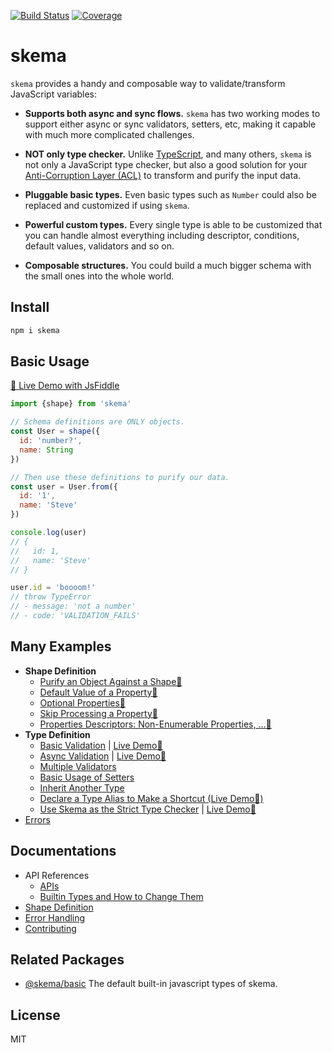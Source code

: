 [![Build Status](https://travis-ci.org/kaelzhang/skema.svg?branch=master)](https://travis-ci.org/kaelzhang/skema)
[![Coverage](https://codecov.io/gh/kaelzhang/skema/branch/master/graph/badge.svg)](https://codecov.io/gh/kaelzhang/skema)

# skema

`skema` provides a handy and composable way to validate/transform JavaScript variables:

- **Supports both async and sync flows.** `skema` has two working modes to support either async or sync validators, setters, etc, making it capable with much more complicated challenges.

- **NOT only type checker.** Unlike [TypeScript](https://www.typescriptlang.org/), and many others, `skema` is not only a JavaScript type checker, but also a good solution for your [Anti-Corruption Layer (ACL)](https://docs.microsoft.com/en-us/azure/architecture/patterns/anti-corruption-layer) to transform and purify the input data.

- **Pluggable basic types.** Even basic types such as `Number` could also be replaced and customized if using `skema`.

- **Powerful custom types.** Every single type is able to be customized that you can handle almost everything including descriptor, conditions, default values, validators and so on.

- **Composable structures.** You could build a much bigger schema with the small ones into the whole world.

## Install

```sh
npm i skema
```

## Basic Usage

[🔬 Live Demo with JsFiddle](https://jsfiddle.net/kaelzhang/0r3g4ogj/)

```js
import {shape} from 'skema'

// Schema definitions are ONLY objects.
const User = shape({
  id: 'number?',
  name: String
})

// Then use these definitions to purify our data.
const user = User.from({
  id: '1',
  name: 'Steve'
})

console.log(user)
// {
//   id: 1,
//   name: 'Steve'
// }

user.id = 'boooom!'
// throw TypeError
// - message: 'not a number'
// - code: 'VALIDATION_FAILS'
```

## Many Examples

- **Shape Definition**
  - [Purify an Object Against a Shape🔬](https://jsfiddle.net/kaelzhang/0wosjdo9/)
  - [Default Value of a Property🔬](https://jsfiddle.net/kaelzhang/zhu8crde/)
  - [Optional Properties🔬](https://jsfiddle.net/kaelzhang/pesgkw9c/)
  - [Skip Processing a Property🔬](https://jsfiddle.net/kaelzhang/joq5vdd7/)
  - [Properties Descriptors: Non-Enumerable Properties, ...🔬](https://jsfiddle.net/kaelzhang/yhj2xj72/)
- **Type Definition**
  - [Basic Validation](./examples/basic-validation.js) | [Live Demo🔬 ](https://jsfiddle.net/kaelzhang/2au1on62/)
  - [Async Validation](./examples/async-validation.js) | [Live Demo🔬](https://jsfiddle.net/kaelzhang/1rr5asyb/)
  - [Multiple Validators](./examples/multiple-validators.js)
  - [Basic Usage of Setters](./examples/setters.js)
  - [Inherit Another Type](./examples/type-inheritance.js)
  - [Declare a Type Alias to Make a Shortcut (Live Demo🔬)](https://jsfiddle.net/kaelzhang/7d5u4z0s/)
  - [Use Skema as the Strict Type Checker](./examples/strict-basics.js) | [Live Demo🔬](https://jsfiddle.net/kaelzhang/14y4s0e9/)
- [Errors](https://jsfiddle.net/kaelzhang/scvLn8Ly/)

## Documentations

- API References
  - [APIs](./doc/apis.md)
  - [Builtin Types and How to Change Them](./doc/builtins.md)
- [Shape Definition](./doc/shape.md)
- [Error Handling](,/doc/errors.md)
- [Contributing](./doc/contribute.md)

## Related Packages

- [@skema/basic](https://www.npmjs.com/package/@skema/basic) The default built-in javascript types of skema.

## License

MIT
